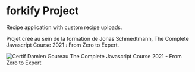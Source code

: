 # forkify Project

Recipe application with custom recipe uploads.

Projet créé au sein de la formation de Jonas Schmedtmann, The Complete Javascript Course 2021 : From Zero to Expert.



![Certif Damien Goureau The Complete Javascript Course 2021 - From Zero to Expert](https://user-images.githubusercontent.com/90900880/134767591-85e6060b-5e6b-4d2a-8e6c-06e8fac50554.jpg)
